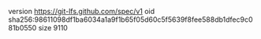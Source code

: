 version https://git-lfs.github.com/spec/v1
oid sha256:98611098df1ba6034a1a9f1b65f05d60c5f5639f8fee588db1dfec9c081b0550
size 9110
